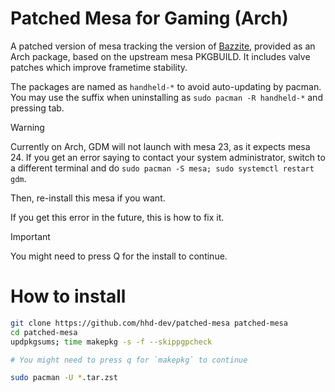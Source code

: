 # Patched Mesa for Gaming (Arch)
A patched version of mesa tracking the version of 
[Bazzite](https://github.com/ublue-os/bazzite/tree/main/spec_files/mesa),
provided as an Arch package, based on the upstream mesa PKGBUILD.
It includes valve patches which improve frametime stability.

The packages are named as `handheld-*` to avoid auto-updating by pacman.
You may use the suffix when uninstalling as `sudo pacman -R handheld-*` and pressing
tab.

> [!WARNING]  
> Currently on Arch, GDM will not launch with mesa 23, as it expects mesa 24.
> If you get an error saying to contact your system administrator, switch to
> a different terminal and do `sudo pacman -S mesa; sudo systemctl restart gdm`. 
> 
> Then, re-install this mesa if you want. 
> 
> If you get this error in the future, this is how to fix it.

> [!IMPORTANT]
> You might need to press Q for the install to continue.

# How to install
```bash
git clone https://github.com/hhd-dev/patched-mesa patched-mesa
cd patched-mesa
updpkgsums; time makepkg -s -f --skippgpcheck

# You might need to press q for `makepkg` to continue

sudo pacman -U *.tar.zst
```